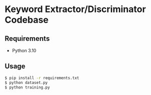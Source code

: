 # Keyword Extractor/Discriminator Codebase

## Requirements
- Python 3.10

## Usage

```bash
$ pip install -r requirements.txt
$ python dataset.py
$ python training.py
```